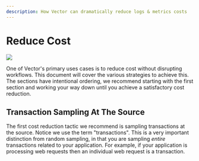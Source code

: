 ```yaml
---
description: How Vector can dramatically reduce logs & metrics costs
---
```


# Reduce Cost

![][assets.reduce-cost]

One of Vector's primary uses cases is to reduce cost without disrupting workflows. This document will cover the various strategies to achieve this. The sections have intentional ordering, we recommend starting with the first section and working your way down until you achieve a satisfactory cost reduction.

## Transaction Sampling At The Source

The first cost reduction tactic we recommend is sampling transactions at the source. Notice we use the term "transactions". This is a very important distinction from random sampling, in that you are sampling _entire_ transactions related to your application. For example, if your application is processing web requests then an individual web request is a transaction.


[assets.reduce-cost]: ../assets/reduce-cost.svg
